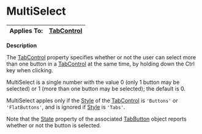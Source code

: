 




<h1 class="heading"><span class="name">MultiSelect</span></h1>

| Applies To: | [TabControl](../a-z/tabcontrol.md) |
| --- | ---  |


**Description**


The [TabControl](../a-z/tabcontrol.md) property specifies whether or not the user can select more than one button in a [TabControl](../a-z/tabcontrol.md) at the same time, by holding down the Ctrl key when clicking.


MultiSelect is a single number with the value 0 (only 1 button may be selected) or 1 (more than one button may be selected); the default is 0.


MultiSelect apples only if the [Style](../a-z/style.md) of the [TabControl](../a-z/tabcontrol.md) is `'Buttons'` or `'FlatButtons'`, and is ignored if [Style](../a-z/style.md) is `'Tabs'`.


Note that the [State](../a-z/state.md) property of the associated [TabButton](../a-z/tabbutton.md) object reports whether or not the button is selected.



